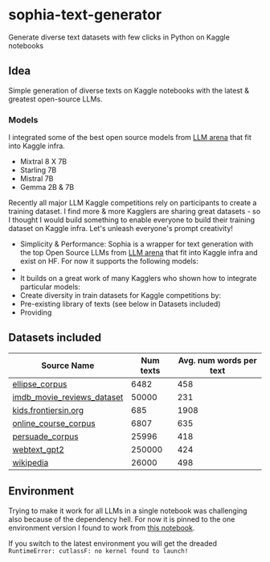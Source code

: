 # sophia-text-generator
Generate diverse text datasets with few clicks in Python on Kaggle notebooks

## Idea
Simple generation of diverse texts on Kaggle notebooks with the latest & greatest open-source LLMs.

### Models
I integrated some of the best open source models from [LLM arena](https://huggingface.co/spaces/lmsys/chatbot-arena-leaderboard) that fit into Kaggle infra.
- Mixtral 8 X 7B
- Starling 7B
- Mistral 7B
- Gemma 2B & 7B

Recently all major LLM Kaggle competitions rely on participants to create a training dataset. I find more & more Kagglers are sharing great datasets - so I thought I would build something to enable everyone to build their training dataset on Kaggle infra. Let's unleash everyone's prompt creativity!

- Simplicity & Performance: Sophia is a wrapper for text generation with the top Open Source LLMs from [LLM arena](https://huggingface.co/spaces/lmsys/chatbot-arena-leaderboard) that fit into Kaggle infra and exist on HF. For now it supports the following models:
-
- It builds on a great work of many Kagglers who shown how to integrate particular models:
- Create diversity in train datasets for Kaggle competitions by:
- Pre-existing library of texts (see below in Datasets included)
- Providing 

## Datasets included 

| Source Name                                                    | Num texts | Avg. num words per text |
|----------------------------------------------------------------|-----------|--------------------|
| [ellipse_corpus](https://github.com/scrosseye/ELLIPSE-Corpus)  | 6482      | 458       |
| [imdb_movie_reviews_dataset](https://www.kaggle.com/datasets/lakshmi25npathi/imdb-dataset-of-50k-movie-reviews) | 50000     | 231         |
| [kids.frontiersin.org](https://www.frontiersin.org/about/open-access) | 685       | 1908     |
| [online_course_corpus](https://www.kaggle.com/competitions/pii-detection-removal-from-educational-data/data) | 6807      | 635         |
| [persuade_corpus](https://github.com/scrosseye/persuade_corpus_2.0) | 25996     | 418      |
| [webtext_gpt2](https://github.com/openai/gpt-2-output-dataset) | 250000    | 424        |
| [wikipedia](https://www.kaggle.com/datasets/jjinho/wikipedia-20230701) | 26000     | 498        |

## Environment
Trying to make it work for all LLMs in a single notebook was challenging also because of the dependency hell. For now it is pinned to the one environment version I found to work from [this notebook](https://www.kaggle.com/code/paultimothymooney/how-to-use-mistral-from-kaggle-models). 

If you switch to the latest environment you will get the dreaded
`RuntimeError: cutlassF: no kernel found to launch!`

